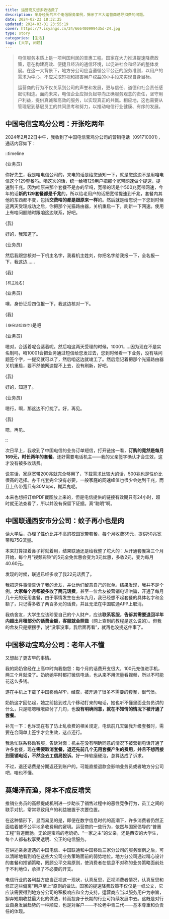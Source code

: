 ```yaml
---
title: 运营商又想多收话费了
description: 亲身经历的三个电信服务案例，揭示了三大运营商诱导扣费的问题。
date: 2024-02-23 18:32:25
updated: 2024-03-01 23:55:19
cover: https://7.isyangs.cn/24/6664009994d5d-24.jpg
type: story
categories: [生活]
tags: [大学, 问题]
---
```


> 电信服务本质上是一项利国利民的普惠工程。国家在大力推进提速降费政策，意在构建高效、便捷且经济的通信环境，以促进社会和经济的整体发展。在这一大背景下，地方分公司应当遵循公平公正的服务准则，以用户的需求为中心，不应采取短视和损害用户权益的小手段来实现自身目标。
>
> 运营商的行为不仅关系到公司的声誉和发展，更与信任、道德和社会责任感密切相连。面向未来，电信企业应担负起导向正确服务观念的责任，坚守用户利益，提供真诚和高效的服务，以实现真正的共赢。相应地，这也需要从管理层到基层员工的共同思考和努力，以推动电信行业健康、有序的发展。

## 中国电信宝鸡分公司：开张吃两年

2024年2月22日中午，我收到了中国电信宝鸡分公司的营销电话（091710001），通话内容如下：

::timeline

{业务员}

你好先生，我是咱电信公司的，来电的话是给您通知一下，就是您这边不是用咱电信这个129套餐吗。咱这次的话，统一给咱129用户把那个宽带网速做个提速，提速到千兆。因为咱原来那个套餐不是办的早吗，宽带的话是个500兆宽带网速，今年的话**新的129套餐都是千兆**的，所以给老用户的话把宽带提速到千兆，套餐内其他的东西都不变，包括**交费啥的都是跟原来一样**的。然后就是给您说一下您到时候这两天受理成功之后，你把那个光猫路由器，关机重启一下，刷新一下网速。使用上有啥问题随时跟咱这边联系，好吧。

{我}

好的，我知道了。

{业务员}

然后我跟您核对一下机主名字，我看机主姓刘，你把名字给我报一下，全名报一下，我这边……

{我}

`[机主姓名]`

{业务员}

噢，身份证后四位报一下，我这边核对一下。

{我}

`[身份证后四位]`是吧

{业务员}

嗯对，合适着呢合适着呢。然后咱这两天受理的时候，10001……因为现在不是实名制吗，咱10001会把业务通过短信给您发过去，您到时候看一下业务，没有啥问题签个字，一提交就可以了，然后咱这边就竣工了。然后您记着把那个光猫路由器关机重启，要不然他网速提不上去，没有刷新，好吧。

{我}

好的，知道了。

{业务员}

嗯行，啊，那这边不打扰了。好，再见。

{我}

嗯，再见。

::

次日早上，我收到了中国电信的业务订单短信，打开链接一看，**订购的竟然是每月169元，时长两年的套餐**。还好需要电话机主——我的父亲签字确认才会生效，这才没有被多收话费。

说实话，家庭宽带200兆就完全够用了，下载需求比较大的话，500兆也是性价比很高的选择。办千兆套完全没有必要，一般家庭的网速峰值也很少会达到千兆，而且上传带宽只有30Mbps，糊弄鬼呢。

本来也想把订单PDF截图放上来的，但是电信提供的链接有效期只有24小时，超时就无法查看了，所以并没有保留下证据。真“聪明”啊。

## 中国联通西安市分公司：蚊子再小也是肉

读大学后，办理了性价比并不高的校园宽带套餐，每个月收费39元，提供50兆宽带和75G流量。

本来打算捏着鼻子将就着用，结果联通还是给我整了坨大的：从开通套餐第三个月开始，每个月“视频彩铃”的5元全免优惠会变为3元优惠，多收2元，变为每月40.60元。

发现的时候，联通已经多收了我22元话费了。

我把这件事情告诉了我的舍友，并让他们留意自己的账单。结果发现，我并不是个例，**大家每个月都被多收了两元话费**。甚至一位舍友被营销电话哄骗，开通了每月几十元的无用套餐，由于事情发生在去年九月，我已经想不起套餐的具体名字和金额了，只记得多收了两百多元的话费，并且无法在中国联通APP上取消。

我劝舍友，大学生应该珍爱自己的个人财产，应该**联系客服，告诉其需要退回半年内超出月租部分的话费金额，客服就会照做**（网上查到的教程是这么说的）。但我的舍友只是摆摆手，说“没事没事，我后面再看”，就再也没提这件事了。

## 中国移动宝鸡分公司：老年人不懂

又想起了更古早的事情。

我的奶奶曾经在上高中时向我抱怨：每个月的话费开支很大，100元充值进手机，两三个月就没了。奶奶她平时都打微信电话，也从来不用流量看视频，所以不可能花这么多钱。

遂在手机上下载了中国移动APP，经查，被开通了很多不需要的套餐，很气愤。

奶奶这才回忆起，她之前接到过几个移动打来的电话，她也听不懂里面业务员讲的什么，只是嗯嗯哦哦应付了几句，也**没有明确同意，就在不知情的情况下被开通了套餐**。

补充一下：也许现在有了防止乱收费的相关规定，电信前几天骗我升级套餐时，需要在合同单上签字才会生效，这点还行。

我急忙联系移动客服，告诉对面：机主在没有明确同意的情况下被营销电话开通了许多套餐，现在**需要取消套餐，退还先前几个无用套餐产生的费用，并且不想再接到营销电话，不然会去工信局投诉**。好一阵软磨硬泡，总算达成了诉求。

不过，退还话费是分期返还到账户的。可能直接退款会影响业务员或者地方分公司吧，咱也不懂。

## 莫竭泽而渔，降本不成反增笑

推销业务员的高额提成机制进一步助长了销售过程中的恶性竞争行为，员工之间的联手对抗，常常导致用户的利益被置于次要位置。

在这种情形下，显而易见的是，即便在数字信息时代的高潮下，许多消费者仍然正面临着被不公平地多收费用的窘境。运营商的一些行为，依然与国家倡导的“普惠工程”背道而驰。无论是宝鸡的老奶奶、“一家之主”的父亲，还是西安的大学生，每个人都有权享受透明、公正的电信服务。

在讲述亲身遭遇的中国电信、中国联通和中国移动三家分公司的服务案例之后，可以清晰地看到咱在这些大公司业务策略面前的弱势地位。地方分公司通过精心设计的套餐和推销策略，罔顾公平交易原则，使消费者在信息不对称的业务策略面前处于不利地位，承担了不必要的开支。

电信行业的各利益方应当正视这一现状，认真反思，正视消费者情况，认真反思和修正这些偏离“用户至上”原则的做法。国家的提速降费政策不仅仅是一纸公文，它应该需要得到地方分公司的积极响应和全力支持。运营商应当以服务用户为宗旨，摒弃短期收益最大化的做法，转而投身于长期的行业可持续发展中去。这既是对行业自身发展趋势的一种顺应，也是对客户——不论老中青三代——基本尊重和负责任的体现。
